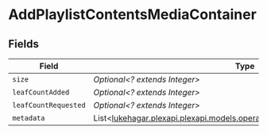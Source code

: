 # AddPlaylistContentsMediaContainer


## Fields

| Field                                                                                                                                   | Type                                                                                                                                    | Required                                                                                                                                | Description                                                                                                                             | Example                                                                                                                                 |
| --------------------------------------------------------------------------------------------------------------------------------------- | --------------------------------------------------------------------------------------------------------------------------------------- | --------------------------------------------------------------------------------------------------------------------------------------- | --------------------------------------------------------------------------------------------------------------------------------------- | --------------------------------------------------------------------------------------------------------------------------------------- |
| `size`                                                                                                                                  | *Optional<? extends Integer>*                                                                                                           | :heavy_minus_sign:                                                                                                                      | N/A                                                                                                                                     | 1                                                                                                                                       |
| `leafCountAdded`                                                                                                                        | *Optional<? extends Integer>*                                                                                                           | :heavy_minus_sign:                                                                                                                      | N/A                                                                                                                                     | 1                                                                                                                                       |
| `leafCountRequested`                                                                                                                    | *Optional<? extends Integer>*                                                                                                           | :heavy_minus_sign:                                                                                                                      | N/A                                                                                                                                     | 1                                                                                                                                       |
| `metadata`                                                                                                                              | List<[lukehagar.plexapi.plexapi.models.operations.AddPlaylistContentsMetadata](../../models/operations/AddPlaylistContentsMetadata.md)> | :heavy_minus_sign:                                                                                                                      | N/A                                                                                                                                     |                                                                                                                                         |